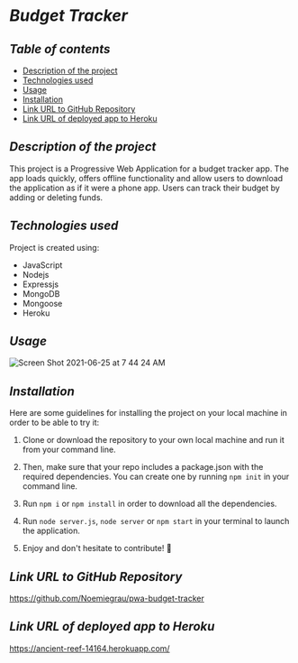 # **_Budget Tracker_**

## **_Table of contents_**
* [Description of the project](#description-of-the-project)
* [Technologies used](#technologies-used)
* [Usage](#Usage)
* [Installation](#installation)
* [Link URL to GitHub Repository](#link-URL-to-GitHub-repository)
* [Link URL of deployed app to Heroku](#link-URL-of-deployed-app-to-Heroku)

## **_Description of the project_**

This project is a Progressive Web Application for a budget tracker app. The app loads quickly, offers offline functionality and allow users to download the application as if it were a phone app. Users can track their budget by adding or deleting funds.

## **_Technologies used_**
Project is created using:
* JavaScript
* Nodejs
* Expressjs
* MongoDB
* Mongoose
* Heroku

## **_Usage_**
![Screen Shot 2021-06-25 at 7 44 24 AM](https://user-images.githubusercontent.com/78329298/123441890-31f04d80-d589-11eb-837f-1e9380a7b147.png)

## **_Installation_**
Here are some guidelines for installing the project on your local machine in order to be able to try it: 

1. Clone or download the repository to your own local machine and run it from your command line.

2. Then, make sure that your repo includes a package.json with the required dependencies. You can create one by running ```npm init``` in your command line.

3. Run ```npm i``` or ```npm install``` in order to download all the dependencies.

4. Run ```node server.js```, ```node server``` or ```npm start``` in your terminal to launch the application.

5. Enjoy and don't hesitate to contribute! 🙂

## **_Link URL to GitHub Repository_**
https://github.com/Noemiegrau/pwa-budget-tracker

## **_Link URL of deployed app to Heroku_**
https://ancient-reef-14164.herokuapp.com/
